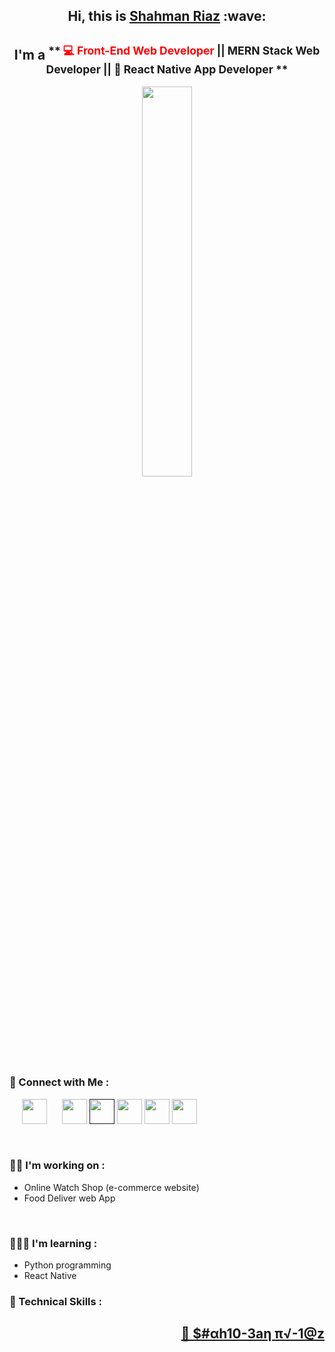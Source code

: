 <h2 align='center'> Hi, this is <a href="https://shahman-riaz.web.app/"><b>Shahman Riaz</b></a> :wave:</h2>
<h2 align='center'>I'm a <sup>** <span style="color:red">💻 Front-End Web Developer</span> ||  MERN Stack Web Developer || 📱 React Native App Developer **</sup></h2>
<p align='center'><img width='40%' height='40%' src='https://shahman-riaz.web.app/static/media/skillPic.18f0fc82.gif'></p>  

### 🤝 Connect with Me :
<p><a href="https://www.linkedin.com/in/shahman-riaz/" style="padding: 20px"><img width='40' height='40' src='https://i.ibb.co/kXWB7pG/linkedin.png'></a> <a href="mailto:shahmanriaz07@gmail.com"><img width='40' height='40' src=https://i.ibb.co/4pwYqpT/icons8-email-open-48.png'></a> <a href=""><img width='40' height='40' src='https://i.ibb.co/hB2T8mL/facebook.png'></a> <a href="https://www.facebook.com/shahman.riaz.00"><img width='40' height='40' src='https://i.ibb.co/Dbs7sg9/icons8-whatsapp-48.png'></a> <a href="#"><img width='40' height='40' src='https://i.ibb.co/Q9Rq80S/twitter.png'></a> <a href="#"><img width='40' height='40' src='https://i.ibb.co/NZ7jg8J/icons8-instagram-48.png'></a> 
</p> <br />

### 👨‍💻 I'm working on :
- Online Watch Shop (e-commerce website)
- Food Deliver web App
<br />
  
### 👨🏻‍🎓 I'm learning :
- Python programming
- React Native
  <br />
  
### 💼 Technical Skills :
  

<h2 align='right'><a href="https://shahman-riaz.web.app/"><b>🤖 $#αh10-3aη  π√-1@z</b></a></h2>
